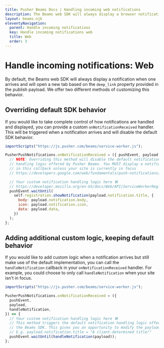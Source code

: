 ```yaml
---
title: Pusher Beams Docs | Handling incoming web notifications
description: The Beams web SDK will always display a browser notification when one arrives to the device and interaction will open a new tab based on the deep link provided.
layout: beams.njk
eleventyNavigation:
  parent: Handle incoming notifications
  key: Handle incoming notifications web
  title: Web
  order: 3
---
```


# Handle incoming notifications: Web

By default, the Beams web SDK will always display a notification when one arrives and will open a new tab based on the `deep_link` property provided in the publish payload. We offer two different methods of customizing this behavior.

## Overriding default SDK behavior

If you would like to take complete control of how notifications are handled and displayed, you can provide a custom `onNotificationReceived` handler. This will be triggered when a notification arrives and will disable the default SDK behavior.

```js
importScripts("https://js.pusher.com/beams/service-worker.js");

PusherPushNotifications.onNotificationReceived = ({ pushEvent, payload }) => {
  // NOTE: Overriding this method will disable the default notification
  // handling logic offered by Pusher Beams. You MUST display a notification
  // in this callback unless your site is currently in focus
  // https://developers.google.com/web/fundamentals/push-notifications/subscribing-a-user#uservisibleonly_options

  // Your custom notification handling logic here 🛠️
  // https://developer.mozilla.org/en-US/docs/Web/API/ServiceWorkerRegistration/showNotification
  pushEvent.waitUntil(
    self.registration.showNotification(payload.notification.title, {
      body: payload.notification.body,
      icon: payload.notification.icon,
      data: payload.data,
    })
  );
};
```

## Adding additional custom logic, keeping default behavior

If you would like to add custom logic when a notification arrives but still make use of the default implementation, you can call the `handleNotification` callback in your `onNotificationReceived` handler. For example, you could choose to only call `handleNotification` when your site isn't in focus.

```js
importScripts("https://js.pusher.com/beams/service-worker.js");

PusherPushNotifications.onNotificationReceived = ({
  pushEvent,
  payload,
  handleNotification,
}) => {
  // Your custom notification handling logic here 🛠️
  // This method triggers the default notification handling logic offered by
  // the Beams SDK. This gives you an opportunity to modify the payload.
  // E.g. payload.notification.title = "A client-determined title!"
  pushEvent.waitUntil(handleNotification(payload));
};
```
